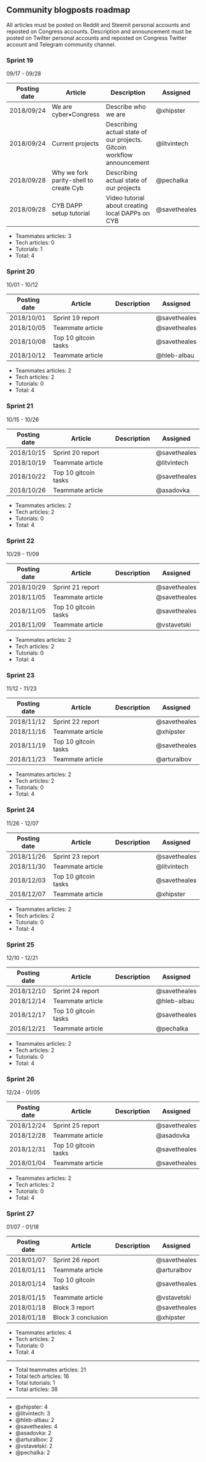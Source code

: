 ## Community blogposts roadmap

All articles must be posted on Reddit and Steemit personal accounts and reposted on Congress accounts. Description and announcement must be posted on Twitter personal accounts and reposted on Congress Twitter account and Telegram community channel.

### Sprint 19  
09/17 - 09/28

Posting date| Article                             | Description                                                            | Assigned  
----------- | ----------------------------------- | ---------------------------------------------------------------------- | ---------
2018/09/24  | We are cyber•Congress               | Describe who we are                                                    | @xhipster
2018/09/24  | Current projects                    | Describing actual state of our projects. Gitcoin workflow announcement | @litvintech
2018/09/28  | Why we fork parity-shell to create Cyb | Describing actual state of our projects                                | @pechalka
2018/09/28  | CYB DAPP setup tutorial             | Video tutorial about creating local DAPPs on CYB                       | @savetheales

- Teammates articles: 3
- Tech articles: 0
- Tutorials: 1
- Total: 4

### Sprint 20  
10/01 - 10/12

Posting date| Article                             | Description             | Assigned  
----------- | ----------------------------------- | ------------------------| ---------
2018/10/01  | Sprint 19 report                    |                         | @savetheales
2018/10/05  | Teammate article                    |                         | @savetheales
2018/10/08  | Top 10 gitcoin tasks                |                         | @savetheales
2018/10/12  | Teammate article                    |                         | @hleb-albau

- Teammates articles: 2
- Tech articles: 2
- Tutorials: 0
- Total: 4

### Sprint 21  
10/15 - 10/26

Posting date| Article                             | Description             | Assigned  
----------- | ----------------------------------- | ------------------------| ---------
2018/10/15  | Sprint 20 report                    |                         | @savetheales
2018/10/19  | Teammate article                    |                         | @litvintech
2018/10/22  | Top 10 gitcoin tasks                |                         | @savetheales
2018/10/26  | Teammate article                    |                         | @asadovka

- Teammates articles: 2
- Tech articles: 2
- Tutorials: 0
- Total: 4

### Sprint 22  
10/29 - 11/09

Posting date| Article                             | Description             | Assigned  
----------- | ----------------------------------- | ------------------------| ---------
2018/10/29  | Sprint 21 report                    |                         | @savetheales
2018/11/05  | Teammate article                    |                         | @savetheales
2018/11/05  | Top 10 gitcoin tasks                |                         | @savetheales
2018/11/09  | Teammate article                    |                         | @vstavetski

- Teammates articles: 2
- Tech articles: 2
- Tutorials: 0
- Total: 4

### Sprint 23  
11/12 - 11/23

Posting date| Article                             | Description             | Assigned  
----------- | ----------------------------------- | ------------------------| ---------
2018/11/12  | Sprint 22 report                    |                         | @savetheales
2018/11/16  | Teammate article                    |                         | @xhipster
2018/11/19  | Top 10 gitcoin tasks                |                         | @savetheales
2018/11/23  | Teammate article                    |                         | @arturalbov

- Teammates articles: 2
- Tech articles: 2
- Tutorials: 0
- Total: 4

### Sprint 24  
11/26 - 12/07

Posting date| Article                             | Description             | Assigned  
----------- | ----------------------------------- | ------------------------| ---------
2018/11/26  | Sprint 23 report                    |                         | @savetheales
2018/11/30  | Teammate article                    |                         | @litvintech
2018/12/03  | Top 10 gitcoin tasks                |                         | @savetheales
2018/12/07  | Teammate article                    |                         | @xhipster

- Teammates articles: 2
- Tech articles: 2
- Tutorials: 0
- Total: 4

### Sprint 25  
12/10 - 12/21

Posting date| Article                             | Description             | Assigned  
----------- | ----------------------------------- | ------------------------| ---------
2018/12/10  | Sprint 24 report                    |                         | @savetheales
2018/12/14  | Teammate article                    |                         | @hleb-albau
2018/12/17  | Top 10 gitcoin tasks                |                         | @savetheales
2018/12/21  | Teammate article                    |                         | @pechalka

- Teammates articles: 2
- Tech articles: 2
- Tutorials: 0
- Total: 4

### Sprint 26  
12/24 - 01/05

Posting date| Article                             | Description             | Assigned  
----------- | ----------------------------------- | ------------------------| ---------
2018/12/24  | Sprint 25 report                    |                         | @savetheales
2018/12/28  | Teammate article                    |                         | @asadovka
2018/12/31  | Top 10 gitcoin tasks                |                         | @savetheales
2018/01/04  | Teammate article                    |                         | @savetheales

- Teammates articles: 2
- Tech articles: 2
- Tutorials: 0
- Total: 4

### Sprint 27  
01/07 - 01/18

Posting date| Article                             | Description             | Assigned  
----------- | ----------------------------------- | ------------------------| ---------
2018/01/07  | Sprint 26 report                    |                         | @savetheales
2018/01/11  | Teammate article                    |                         | @arturalbov
2018/01/14  | Top 10 gitcoin tasks                |                         | @savetheales
2018/01/15  | Teammate article                    |                         | @vstavetski
2018/01/18  | Block 3 report                      |                         | @savetheales
2018/01/18  | Block 3 conclusion                  |                         | @xhipster

- Teammates articles: 4
- Tech articles: 2
- Tutorials: 0
- Total: 4
***
- Total teammates articles: 21
- Total tech articles: 16
- Total tutorials: 1
- Total articles: 38
***
- @xhipster: 4
- @litvintech: 3
- @hleb-albau: 2
- @savetheales: 4
- @asadovka: 2
- @arturalbov: 2
- @vstavetski: 2
- @pechalka: 2

